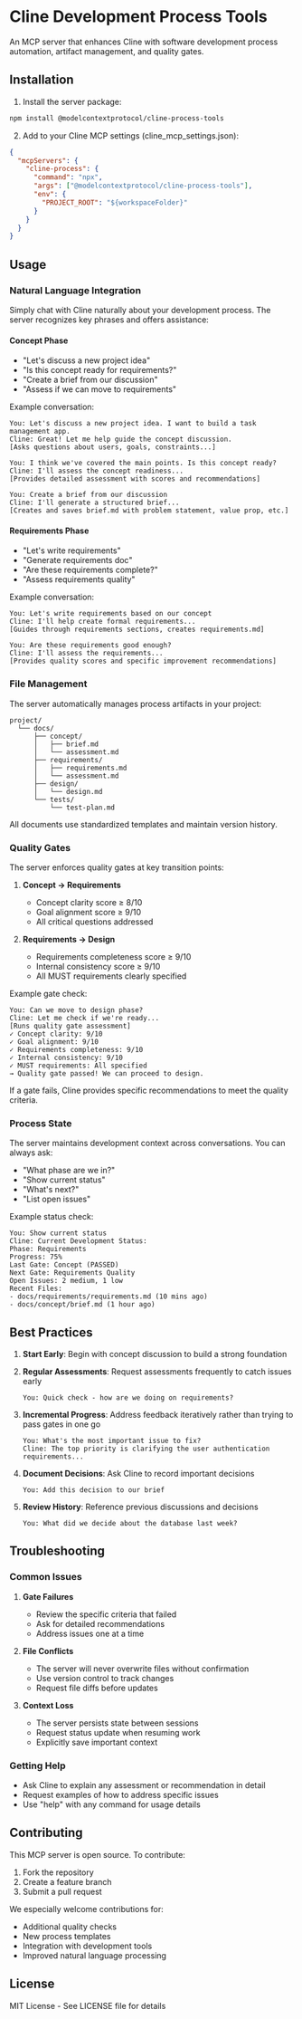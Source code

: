 # Cline Development Process Tools

An MCP server that enhances Cline with software development process automation, artifact management, and quality gates.

## Installation

1. Install the server package:
```bash
npm install @modelcontextprotocol/cline-process-tools
```

2. Add to your Cline MCP settings (cline_mcp_settings.json):
```json
{
  "mcpServers": {
    "cline-process": {
      "command": "npx",
      "args": ["@modelcontextprotocol/cline-process-tools"],
      "env": {
        "PROJECT_ROOT": "${workspaceFolder}"
      }
    }
  }
}
```

## Usage

### Natural Language Integration

Simply chat with Cline naturally about your development process. The server recognizes key phrases and offers assistance:

#### Concept Phase
- "Let's discuss a new project idea"
- "Is this concept ready for requirements?"
- "Create a brief from our discussion"
- "Assess if we can move to requirements"

Example conversation:
```
You: Let's discuss a new project idea. I want to build a task management app.
Cline: Great! Let me help guide the concept discussion.
[Asks questions about users, goals, constraints...]

You: I think we've covered the main points. Is this concept ready?
Cline: I'll assess the concept readiness...
[Provides detailed assessment with scores and recommendations]

You: Create a brief from our discussion
Cline: I'll generate a structured brief...
[Creates and saves brief.md with problem statement, value prop, etc.]
```

#### Requirements Phase
- "Let's write requirements"
- "Generate requirements doc"
- "Are these requirements complete?"
- "Assess requirements quality"

Example conversation:
```
You: Let's write requirements based on our concept
Cline: I'll help create formal requirements...
[Guides through requirements sections, creates requirements.md]

You: Are these requirements good enough?
Cline: I'll assess the requirements...
[Provides quality scores and specific improvement recommendations]
```

### File Management

The server automatically manages process artifacts in your project:

```
project/
  └── docs/
      ├── concept/
      │   ├── brief.md
      │   └── assessment.md
      ├── requirements/
      │   ├── requirements.md
      │   └── assessment.md
      ├── design/
      │   └── design.md
      └── tests/
          └── test-plan.md
```

All documents use standardized templates and maintain version history.

### Quality Gates

The server enforces quality gates at key transition points:

1. **Concept → Requirements**
   - Concept clarity score ≥ 8/10
   - Goal alignment score ≥ 9/10
   - All critical questions addressed

2. **Requirements → Design**
   - Requirements completeness score ≥ 9/10
   - Internal consistency score ≥ 9/10
   - All MUST requirements clearly specified

Example gate check:
```
You: Can we move to design phase?
Cline: Let me check if we're ready...
[Runs quality gate assessment]
✓ Concept clarity: 9/10
✓ Goal alignment: 9/10
✓ Requirements completeness: 9/10
✓ Internal consistency: 9/10
✓ MUST requirements: All specified
→ Quality gate passed! We can proceed to design.
```

If a gate fails, Cline provides specific recommendations to meet the quality criteria.

### Process State

The server maintains development context across conversations. You can always ask:
- "What phase are we in?"
- "Show current status"
- "What's next?"
- "List open issues"

Example status check:
```
You: Show current status
Cline: Current Development Status:
Phase: Requirements
Progress: 75%
Last Gate: Concept (PASSED)
Next Gate: Requirements Quality
Open Issues: 2 medium, 1 low
Recent Files:
- docs/requirements/requirements.md (10 mins ago)
- docs/concept/brief.md (1 hour ago)
```

## Best Practices

1. **Start Early**: Begin with concept discussion to build a strong foundation

2. **Regular Assessments**: Request assessments frequently to catch issues early
   ```
   You: Quick check - how are we doing on requirements?
   ```

3. **Incremental Progress**: Address feedback iteratively rather than trying to pass gates in one go
   ```
   You: What's the most important issue to fix?
   Cline: The top priority is clarifying the user authentication requirements...
   ```

4. **Document Decisions**: Ask Cline to record important decisions
   ```
   You: Add this decision to our brief
   ```

5. **Review History**: Reference previous discussions and decisions
   ```
   You: What did we decide about the database last week?
   ```

## Troubleshooting

### Common Issues

1. **Gate Failures**
   - Review the specific criteria that failed
   - Ask for detailed recommendations
   - Address issues one at a time

2. **File Conflicts**
   - The server will never overwrite files without confirmation
   - Use version control to track changes
   - Request file diffs before updates

3. **Context Loss**
   - The server persists state between sessions
   - Request status update when resuming work
   - Explicitly save important context

### Getting Help

- Ask Cline to explain any assessment or recommendation in detail
- Request examples of how to address specific issues
- Use "help" with any command for usage details

## Contributing

This MCP server is open source. To contribute:

1. Fork the repository
2. Create a feature branch
3. Submit a pull request

We especially welcome contributions for:
- Additional quality checks
- New process templates
- Integration with development tools
- Improved natural language processing

## License

MIT License - See LICENSE file for details
